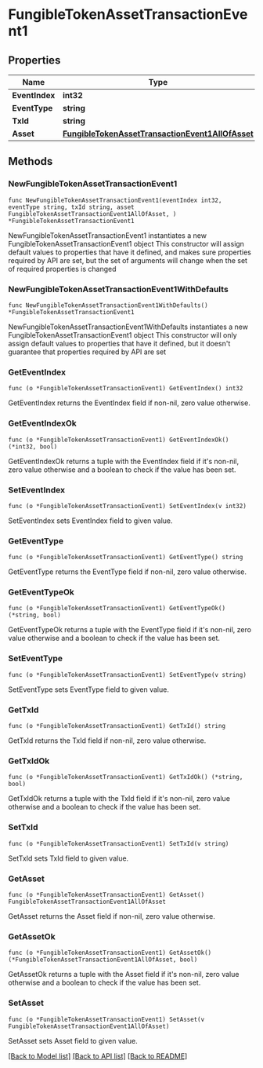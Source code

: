 # FungibleTokenAssetTransactionEvent1

## Properties

Name | Type | Description | Notes
------------ | ------------- | ------------- | -------------
**EventIndex** | **int32** |  | 
**EventType** | **string** |  | 
**TxId** | **string** |  | 
**Asset** | [**FungibleTokenAssetTransactionEvent1AllOfAsset**](FungibleTokenAssetTransactionEvent1AllOfAsset.md) |  | 

## Methods

### NewFungibleTokenAssetTransactionEvent1

`func NewFungibleTokenAssetTransactionEvent1(eventIndex int32, eventType string, txId string, asset FungibleTokenAssetTransactionEvent1AllOfAsset, ) *FungibleTokenAssetTransactionEvent1`

NewFungibleTokenAssetTransactionEvent1 instantiates a new FungibleTokenAssetTransactionEvent1 object
This constructor will assign default values to properties that have it defined,
and makes sure properties required by API are set, but the set of arguments
will change when the set of required properties is changed

### NewFungibleTokenAssetTransactionEvent1WithDefaults

`func NewFungibleTokenAssetTransactionEvent1WithDefaults() *FungibleTokenAssetTransactionEvent1`

NewFungibleTokenAssetTransactionEvent1WithDefaults instantiates a new FungibleTokenAssetTransactionEvent1 object
This constructor will only assign default values to properties that have it defined,
but it doesn't guarantee that properties required by API are set

### GetEventIndex

`func (o *FungibleTokenAssetTransactionEvent1) GetEventIndex() int32`

GetEventIndex returns the EventIndex field if non-nil, zero value otherwise.

### GetEventIndexOk

`func (o *FungibleTokenAssetTransactionEvent1) GetEventIndexOk() (*int32, bool)`

GetEventIndexOk returns a tuple with the EventIndex field if it's non-nil, zero value otherwise
and a boolean to check if the value has been set.

### SetEventIndex

`func (o *FungibleTokenAssetTransactionEvent1) SetEventIndex(v int32)`

SetEventIndex sets EventIndex field to given value.


### GetEventType

`func (o *FungibleTokenAssetTransactionEvent1) GetEventType() string`

GetEventType returns the EventType field if non-nil, zero value otherwise.

### GetEventTypeOk

`func (o *FungibleTokenAssetTransactionEvent1) GetEventTypeOk() (*string, bool)`

GetEventTypeOk returns a tuple with the EventType field if it's non-nil, zero value otherwise
and a boolean to check if the value has been set.

### SetEventType

`func (o *FungibleTokenAssetTransactionEvent1) SetEventType(v string)`

SetEventType sets EventType field to given value.


### GetTxId

`func (o *FungibleTokenAssetTransactionEvent1) GetTxId() string`

GetTxId returns the TxId field if non-nil, zero value otherwise.

### GetTxIdOk

`func (o *FungibleTokenAssetTransactionEvent1) GetTxIdOk() (*string, bool)`

GetTxIdOk returns a tuple with the TxId field if it's non-nil, zero value otherwise
and a boolean to check if the value has been set.

### SetTxId

`func (o *FungibleTokenAssetTransactionEvent1) SetTxId(v string)`

SetTxId sets TxId field to given value.


### GetAsset

`func (o *FungibleTokenAssetTransactionEvent1) GetAsset() FungibleTokenAssetTransactionEvent1AllOfAsset`

GetAsset returns the Asset field if non-nil, zero value otherwise.

### GetAssetOk

`func (o *FungibleTokenAssetTransactionEvent1) GetAssetOk() (*FungibleTokenAssetTransactionEvent1AllOfAsset, bool)`

GetAssetOk returns a tuple with the Asset field if it's non-nil, zero value otherwise
and a boolean to check if the value has been set.

### SetAsset

`func (o *FungibleTokenAssetTransactionEvent1) SetAsset(v FungibleTokenAssetTransactionEvent1AllOfAsset)`

SetAsset sets Asset field to given value.



[[Back to Model list]](../README.md#documentation-for-models) [[Back to API list]](../README.md#documentation-for-api-endpoints) [[Back to README]](../README.md)



